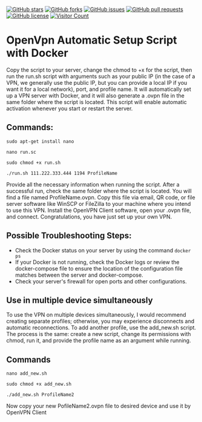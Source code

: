 [![GitHub stars](https://img.shields.io/github/stars/sazidnur/ovpn_script?style=social&label=Stars)](https://github.com/sazidnur/ovpn_script/stargazers)
[![GitHub forks](https://img.shields.io/github/forks/sazidnur/ovpn_script?style=social&label=Forks)](https://github.com/sazidnur/ovpn_script/network/members)
[![GitHub issues](https://img.shields.io/github/issues/sazidnur/ovpn_script.svg)](https://github.com/sazidnur/ovpn_script/issues)
[![GitHub pull requests](https://img.shields.io/github/issues-pr/sazidnur/ovpn_script.svg)](https://github.com/sazidnur/ovpn_script/pulls)
[![GitHub license](https://img.shields.io/github/license/sazidnur/ovpn_script)](https://github.com/sazidnur/ovpn_script/blob/main/LICENSE)
[![Visitor Count](https://visitor-badge.laobi.icu/badge?page_id=sazidnur.ovpn_script)](https://github.com/sazidnur/ovpn_script)



# OpenVpn Automatic Setup Script with Docker

Copy the script to your server, change the chmod to +x for the script, then run the run.sh script with arguments such as your public IP (in the case of a VPN, we generally use the public IP, but you can provide a local IP if you want it for a local network), port, and profile name. It will automatically set up a VPN server with Docker, and it will also generate a .ovpn file in the same folder where the script is located. This script will enable automatic activation whenever you start or restart the server.

## Commands:

```sudo apt-get install nano```

```nano run.sc```

```sudo chmod +x run.sh```

```./run.sh 111.222.333.444 1194 ProfileName```

Provide all the necessary information when running the script. After a successful run, check the same folder where the script is located. You will find a file named ProfileName.ovpn. Copy this file via email, QR code, or file server software like WinSCP or FileZilla to your machine where you intend to use this VPN. Install the OpenVPN Client software, open your .ovpn file, and connect. Congratulations, you have just set up your own VPN.

## Possible Troubleshooting Steps:

- Check the Docker status on your server by using the command ```docker ps```
- If your Docker is not running, check the Docker logs or review the docker-compose file to ensure the location of the configuration file matches between the server and docker-compose.
- Check your server's firewall for open ports and other configurations.

## Use in multiple device simultaneously

To use the VPN on multiple devices simultaneously, I would recommend creating separate profiles; otherwise, you may experience disconnects and automatic reconnections. To add another profile, use the add_new.sh script. The process is the same: create a new script, change its permissions with chmod, run it, and provide the profile name as an argument while running.

## Commands

```nano add_new.sh```

```sudo chmod +x add_new.sh```

```./add_new.sh ProfileName2```

Now copy your new PofileName2.ovpn file to desired device and use it by OpenVPN Client
